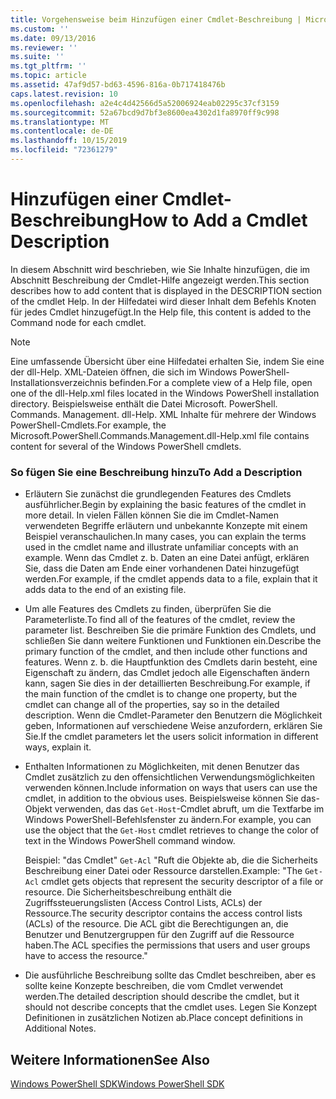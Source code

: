```yaml
---
title: Vorgehensweise beim Hinzufügen einer Cmdlet-Beschreibung | Microsoft-Dokumentation
ms.custom: ''
ms.date: 09/13/2016
ms.reviewer: ''
ms.suite: ''
ms.tgt_pltfrm: ''
ms.topic: article
ms.assetid: 47af9d57-bd63-4596-816a-0b717418476b
caps.latest.revision: 10
ms.openlocfilehash: a2e4c4d42566d5a52006924eab02295c37cf3159
ms.sourcegitcommit: 52a67bcd9d7bf3e8600ea4302d1fa8970ff9c998
ms.translationtype: MT
ms.contentlocale: de-DE
ms.lasthandoff: 10/15/2019
ms.locfileid: "72361279"
---
```

# <a name="how-to-add-a-cmdlet-description"></a><span data-ttu-id="d226e-102">Hinzufügen einer Cmdlet-Beschreibung</span><span class="sxs-lookup"><span data-stu-id="d226e-102">How to Add a Cmdlet Description</span></span>

<span data-ttu-id="d226e-103">In diesem Abschnitt wird beschrieben, wie Sie Inhalte hinzufügen, die im Abschnitt Beschreibung der Cmdlet-Hilfe angezeigt werden.</span><span class="sxs-lookup"><span data-stu-id="d226e-103">This section describes how to add content that is displayed in the DESCRIPTION section of the cmdlet Help.</span></span> <span data-ttu-id="d226e-104">In der Hilfedatei wird dieser Inhalt dem Befehls Knoten für jedes Cmdlet hinzugefügt.</span><span class="sxs-lookup"><span data-stu-id="d226e-104">In the Help file, this content is added to the Command node for each cmdlet.</span></span>

> [!NOTE]
> <span data-ttu-id="d226e-105">Eine umfassende Übersicht über eine Hilfedatei erhalten Sie, indem Sie eine der dll-Help. XML-Dateien öffnen, die sich im Windows PowerShell-Installationsverzeichnis befinden.</span><span class="sxs-lookup"><span data-stu-id="d226e-105">For a complete view of a Help file, open one of the dll-Help.xml files located in the Windows PowerShell installation directory.</span></span> <span data-ttu-id="d226e-106">Beispielsweise enthält die Datei Microsoft. PowerShell. Commands. Management. dll-Help. XML Inhalte für mehrere der Windows PowerShell-Cmdlets.</span><span class="sxs-lookup"><span data-stu-id="d226e-106">For example, the Microsoft.PowerShell.Commands.Management.dll-Help.xml file contains content for several of the Windows PowerShell cmdlets.</span></span>

### <a name="to-add-a-description"></a><span data-ttu-id="d226e-107">So fügen Sie eine Beschreibung hinzu</span><span class="sxs-lookup"><span data-stu-id="d226e-107">To Add a Description</span></span>

- <span data-ttu-id="d226e-108">Erläutern Sie zunächst die grundlegenden Features des Cmdlets ausführlicher.</span><span class="sxs-lookup"><span data-stu-id="d226e-108">Begin by explaining the basic features of the cmdlet in more detail.</span></span> <span data-ttu-id="d226e-109">In vielen Fällen können Sie die im Cmdlet-Namen verwendeten Begriffe erläutern und unbekannte Konzepte mit einem Beispiel veranschaulichen.</span><span class="sxs-lookup"><span data-stu-id="d226e-109">In many cases, you can explain the terms used in the cmdlet name and illustrate unfamiliar concepts with an example.</span></span> <span data-ttu-id="d226e-110">Wenn das Cmdlet z. b. Daten an eine Datei anfügt, erklären Sie, dass die Daten am Ende einer vorhandenen Datei hinzugefügt werden.</span><span class="sxs-lookup"><span data-stu-id="d226e-110">For example, if the cmdlet appends data to a file, explain that it adds data to the end of an existing file.</span></span>

- <span data-ttu-id="d226e-111">Um alle Features des Cmdlets zu finden, überprüfen Sie die Parameterliste.</span><span class="sxs-lookup"><span data-stu-id="d226e-111">To find all of the features of the cmdlet, review the parameter list.</span></span> <span data-ttu-id="d226e-112">Beschreiben Sie die primäre Funktion des Cmdlets, und schließen Sie dann weitere Funktionen und Funktionen ein.</span><span class="sxs-lookup"><span data-stu-id="d226e-112">Describe the primary function of the cmdlet, and then include other functions and features.</span></span> <span data-ttu-id="d226e-113">Wenn z. b. die Hauptfunktion des Cmdlets darin besteht, eine Eigenschaft zu ändern, das Cmdlet jedoch alle Eigenschaften ändern kann, sagen Sie dies in der detaillierten Beschreibung.</span><span class="sxs-lookup"><span data-stu-id="d226e-113">For example, if the main function of the cmdlet is to change one property, but the cmdlet can change all of the properties, say so in the detailed description.</span></span> <span data-ttu-id="d226e-114">Wenn die Cmdlet-Parameter den Benutzern die Möglichkeit geben, Informationen auf verschiedene Weise anzufordern, erklären Sie Sie.</span><span class="sxs-lookup"><span data-stu-id="d226e-114">If the cmdlet parameters let the users solicit information in different ways, explain it.</span></span>

- <span data-ttu-id="d226e-115">Enthalten Informationen zu Möglichkeiten, mit denen Benutzer das Cmdlet zusätzlich zu den offensichtlichen Verwendungsmöglichkeiten verwenden können.</span><span class="sxs-lookup"><span data-stu-id="d226e-115">Include information on ways that users can use the cmdlet, in addition to the obvious uses.</span></span> <span data-ttu-id="d226e-116">Beispielsweise können Sie das-Objekt verwenden, das das `Get-Host`-Cmdlet abruft, um die Textfarbe im Windows PowerShell-Befehlsfenster zu ändern.</span><span class="sxs-lookup"><span data-stu-id="d226e-116">For example, you can use the object that the `Get-Host` cmdlet retrieves to change the color of text in the Windows PowerShell command window.</span></span>

  <span data-ttu-id="d226e-117">Beispiel: "das Cmdlet" `Get-Acl` "Ruft die Objekte ab, die die Sicherheits Beschreibung einer Datei oder Ressource darstellen.</span><span class="sxs-lookup"><span data-stu-id="d226e-117">Example:  "The `Get-Acl` cmdlet gets objects that represent the security descriptor of a file or resource.</span></span> <span data-ttu-id="d226e-118">Die Sicherheitsbeschreibung enthält die Zugriffssteuerungslisten (Access Control Lists, ACLs) der Ressource.</span><span class="sxs-lookup"><span data-stu-id="d226e-118">The security descriptor contains the access control lists (ACLs) of the resource.</span></span> <span data-ttu-id="d226e-119">Die ACL gibt die Berechtigungen an, die Benutzer und Benutzergruppen für den Zugriff auf die Ressource haben.</span><span class="sxs-lookup"><span data-stu-id="d226e-119">The ACL specifies the permissions that users and user groups have to access the resource."</span></span>

- <span data-ttu-id="d226e-120">Die ausführliche Beschreibung sollte das Cmdlet beschreiben, aber es sollte keine Konzepte beschreiben, die vom Cmdlet verwendet werden.</span><span class="sxs-lookup"><span data-stu-id="d226e-120">The detailed description should describe the cmdlet, but it should not describe concepts that the cmdlet uses.</span></span> <span data-ttu-id="d226e-121">Legen Sie Konzept Definitionen in zusätzlichen Notizen ab.</span><span class="sxs-lookup"><span data-stu-id="d226e-121">Place concept definitions in Additional Notes.</span></span>

## <a name="see-also"></a><span data-ttu-id="d226e-122">Weitere Informationen</span><span class="sxs-lookup"><span data-stu-id="d226e-122">See Also</span></span>

[<span data-ttu-id="d226e-123">Windows PowerShell SDK</span><span class="sxs-lookup"><span data-stu-id="d226e-123">Windows PowerShell SDK</span></span>](../windows-powershell-reference.md)
